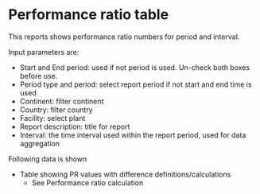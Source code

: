 # Performance ratio table

This reports shows performance ratio numbers for period and interval.

Input parameters are:

* Start and End period: used if not period is used. Un-check both boxes before use.
* Period type and period: select report period if not start and end time is used
* Continent: filter continent
* Country: filter country
* Facility: select plant
* Report description: title for report
* Interval: the time interval used within the report period, used for data aggregation

Following data is shown

* Table showing PR values with difference definitions/calculations
    * See Performance ratio calculation
